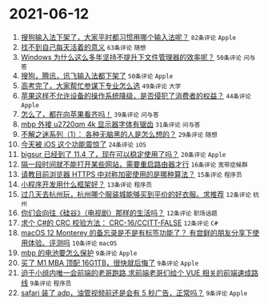 # 2021-06-12

1. [搜狗输入法下架了，大家平时都习惯用哪个输入法呢？](https://www.v2ex.com/t/783039) `82条评论` `Apple`
1. [找不到自己每天活着的意义](https://www.v2ex.com/t/783089) `63条评论` `随想`
1. [Windows 为什么这么多年坚持不提升下文件管理器的效率呢？](https://www.v2ex.com/t/783038) `50条评论` `问与答`
1. [搜狗，腾讯，讯飞输入法都下架了](https://www.v2ex.com/t/783055) `50条评论` `Apple`
1. [高考完了，大家帮忙参谋下专业怎么选](https://www.v2ex.com/t/783083) `49条评论` `大学`
1. [苹果这样不允许设备的操作系统降级，是否侵犯了消费者的权益？](https://www.v2ex.com/t/783073) `44条评论` `Apple`
1. [怎么了，都在向苹果看齐吗！](https://www.v2ex.com/t/783051) `39条评论` `问与答`
1. [mbp 外接 u2720qm 4k 显示器字体有锯齿](https://www.v2ex.com/t/783056) `31条评论` `问与答`
1. [不解之迷系列（1）： 各种无脑黑的人是怎么想的？](https://www.v2ex.com/t/783105) `29条评论` `随想`
1. [今天被 iOS 这个功能震惊了](https://www.v2ex.com/t/783078) `24条评论` `iOS`
1. [bigsur 已经到了 11.4 了，现在可以稳定使用了吗？](https://www.v2ex.com/t/783100) `20条评论` `Apple`
1. [隔一段时间就不能打开某些网站，需要重启路由器才行](https://www.v2ex.com/t/783095) `16条评论` `宽带症候群`
1. [请教目前浏览器 HTTPS 中对称加密使用的是哪种算法？](https://www.v2ex.com/t/783059) `15条评论` `程序员`
1. [小程序开发用什么框架好？](https://www.v2ex.com/t/783101) `13条评论` `程序员`
1. [过几天去杭州玩，杭州哪个服装城能够买到平价的好衣服。求推荐](https://www.v2ex.com/t/783082) `12条评论` `杭州`
1. [你们会向往《硅谷》（电视剧）那样的生活吗？](https://www.v2ex.com/t/783057) `12条评论` `职场话题`
1. [求个 C#的 CRC 校验方法： CRC-16/CCITT-FALSE](https://www.v2ex.com/t/783047) `12条评论` `C#`
1. [macOS 12 Monterey 的备忘录是不是有标签功能了？ 有尝鲜的朋友分享下使用体验、评测吗](https://www.v2ex.com/t/783080) `10条评论` `macOS`
1. [mbp 的电池要怎么保护](https://www.v2ex.com/t/783125) `9条评论` `Apple`
1. [买了 M1 MBA 顶配 16G1TB，很快就后悔了](https://www.v2ex.com/t/783112) `9条评论` `Apple`
1. [迫于小组内唯一会前端的老哥跑路,求前端老哥们给个 VUE 相关的前端速成路线](https://www.v2ex.com/t/783104) `9条评论` `程序员`
1. [safari 装了 adp，油管视频前还是会有 5 秒广告，正常吗？](https://www.v2ex.com/t/783071) `9条评论` `Apple`
